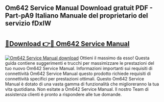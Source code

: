 ## Om642 Service Manual Download gratuit PDF - Part-pA9 Italiano Manuale del proprietario del servizio fDxlW

# <h2><a href="http://dfbubr.blite.top/?on=Om642+Service+Manual">🔗Download 👉🔴 Om642 Service Manual</a></h2>

[![Om642 Service Manual download](https://i.imgur.com/lujVjoI.png)](http://dfbubr.blite.top/?on=Om642+Service+Manual)
Ottieni il massimo da esso! Questa guida contiene suggerimenti e trucchi per massimizzare le prestazioni del tuo nuovo Om642 Service Manual. Informazioni importanti sui requisiti di connettività Om642 Service Manual questo prodotto richiede requisiti di connettività specifici per prestazioni ottimali. Questo Om642 Service Manual è dotato di una vasta gamma di funzionalità che miglioreranno la tua vita quotidiana. Non esitate a Om642 Service Manual. Il nostro Team di assistenza clienti è pronto a rispondere alle tue domande.
